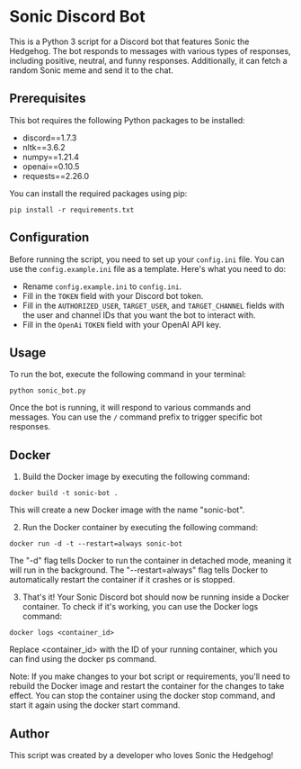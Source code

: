 # Sonic Discord Bot

This is a Python 3 script for a Discord bot that features Sonic the Hedgehog. The bot responds to messages with various types of responses, including positive, neutral, and funny responses. Additionally, it can fetch a random Sonic meme and send it to the chat.

## Prerequisites

This bot requires the following Python packages to be installed:
- discord==1.7.3
- nltk==3.6.2
- numpy==1.21.4
- openai==0.10.5
- requests==2.26.0

You can install the required packages using pip:

`pip install -r requirements.txt`

## Configuration

Before running the script, you need to set up your `config.ini` file. You can use the `config.example.ini` file as a template. Here's what you need to do:
- Rename `config.example.ini` to `config.ini`.
- Fill in the `TOKEN` field with your Discord bot token.
- Fill in the `AUTHORIZED_USER`, `TARGET_USER`, and `TARGET_CHANNEL` fields with the user and channel IDs that you want the bot to interact with.
- Fill in the `OpenAi` `TOKEN` field with your OpenAI API key.

## Usage

To run the bot, execute the following command in your terminal:

`python sonic_bot.py`

Once the bot is running, it will respond to various commands and messages. You can use the `/` command prefix to trigger specific bot responses.

## Docker

1. Build the Docker image by executing the following command:

`docker build -t sonic-bot .`

This will create a new Docker image with the name "sonic-bot".

2. Run the Docker container by executing the following command:

`docker run -d -t --restart=always sonic-bot`

The "-d" flag tells Docker to run the container in detached mode, meaning it will run in the background. The "--restart=always" flag tells Docker to automatically restart the container if it crashes or is stopped.

3. That's it! Your Sonic Discord bot should now be running inside a Docker container. To check if it's working, you can use the Docker logs command:

`docker logs <container_id>`

Replace <container_id> with the ID of your running container, which you can find using the docker ps command.

Note: If you make changes to your bot script or requirements, you'll need to rebuild the Docker image and restart the container for the changes to take effect. You can stop the container using the docker stop command, and start it again using the docker start command.

## Author

This script was created by a developer who loves Sonic the Hedgehog!
